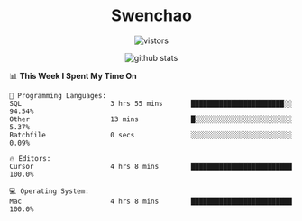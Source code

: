 <h1 align="center">Swenchao</h3>

<p align="center">
  <img src="https://visitor-badge.glitch.me/badge?page_id=Swenchao" alt="vistors" />
</p>

<p align="center">
  <img src="https://github-readme-stats.vercel.app/api?username=Swenchao&count_private=true&show_icons=true&theme=vue-dark&hide_title=true" alt="github stats" />
</p>

<!--START_SECTION:waka-->
📊 **This Week I Spent My Time On** 

```text
💬 Programming Languages: 
SQL                      3 hrs 55 mins       ███████████████████████░░   94.54% 
Other                    13 mins             █░░░░░░░░░░░░░░░░░░░░░░░░   5.37% 
Batchfile                0 secs              ░░░░░░░░░░░░░░░░░░░░░░░░░   0.09%

🔥 Editors: 
Cursor                   4 hrs 8 mins        █████████████████████████   100.0%

💻 Operating System: 
Mac                      4 hrs 8 mins        █████████████████████████   100.0%

```


<!--END_SECTION:waka-->
